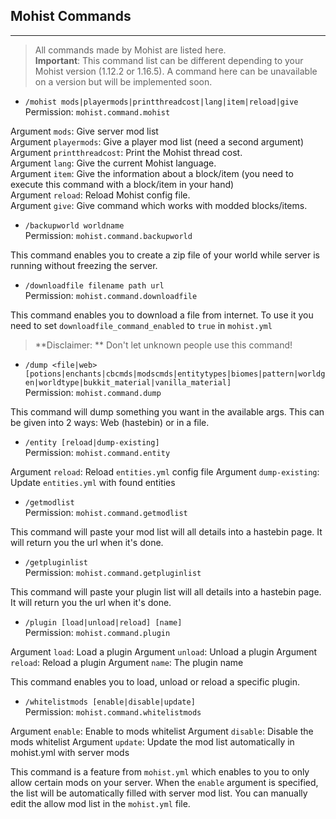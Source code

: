 ## Mohist Commands
---

> All commands made by Mohist are listed here.    
**Important**: This command list can be different depending to your Mohist version (1.12.2 or 1.16.5). A command here can be unavailable on a version but will be implemented soon.

* `/mohist mods|playermods|printthreadcost|lang|item|reload|give`   
Permission: `mohist.command.mohist`

Argument `mods`: Give server mod list   
Argument `playermods`: Give a player mod list (need a second argument)  
Argument `printthreadcost`: Print the Mohist thread cost.  
Argument `lang`: Give the current Mohist language.  
Argument `item`: Give the information about a block/item (you need to execute this command with a block/item in your hand)  
Argument `reload`: Reload Mohist config file.  
Argument `give`: Give command which works with modded blocks/items.

* `/backupworld worldname`    
Permission: `mohist.command.backupworld`

This command enables you to create a zip file of your world while server is running without freezing the server.

* `/downloadfile filename path url`   
Permission: `mohist.command.downloadfile`

This command enables you to download a file from internet. To use it you need to set `downloadfile_command_enabled` to `true` in `mohist.yml`
> **Disclaimer: ** Don't let unknown people use this command!

* `/dump <file|web> [potions|enchants|cbcmds|modscmds|entitytypes|biomes|pattern|worldgen|worldtype|bukkit_material|vanilla_material]`   
Permission: `mohist.command.dump`

This command will dump something you want in the available args. This can be given into 2 ways: Web (hastebin) or in a file.

* `/entity [reload|dump-existing]`    
Permission: `mohist.command.entity`

Argument `reload`: Reload `entities.yml` config file
Argument `dump-existing`: Update `entities.yml` with found entities

* `/getmodlist`    
Permission: `mohist.command.getmodlist`    

This command will paste your mod list will all details into a hastebin page. It will return you the url when it's done.

* `/getpluginlist`    
Permission: `mohist.command.getpluginlist`    

This command will paste your plugin list will all details into a hastebin page. It will return you the url when it's done.

* `/plugin [load|unload|reload] [name]`    
Permission: `mohist.command.plugin`

Argument `load`: Load a plugin
Argument `unload`: Unload a plugin
Argument `reload`: Reload a plugin
Argument `name`: The plugin name

This command enables you to load, unload or reload a specific plugin.

* `/whitelistmods [enable|disable|update]`    
Permission: `mohist.command.whitelistmods`

Argument `enable`: Enable to mods whitelist
Argument `disable`: Disable the mods whitelist
Argument `update`: Update the mod list automatically in mohist.yml with server mods

This command is a feature from `mohist.yml` which enables to you to only allow certain mods on your server. When the `enable` argument is specified, the list will be automatically filled with server mod list. You can manually edit the allow mod list in the `mohist.yml` file.